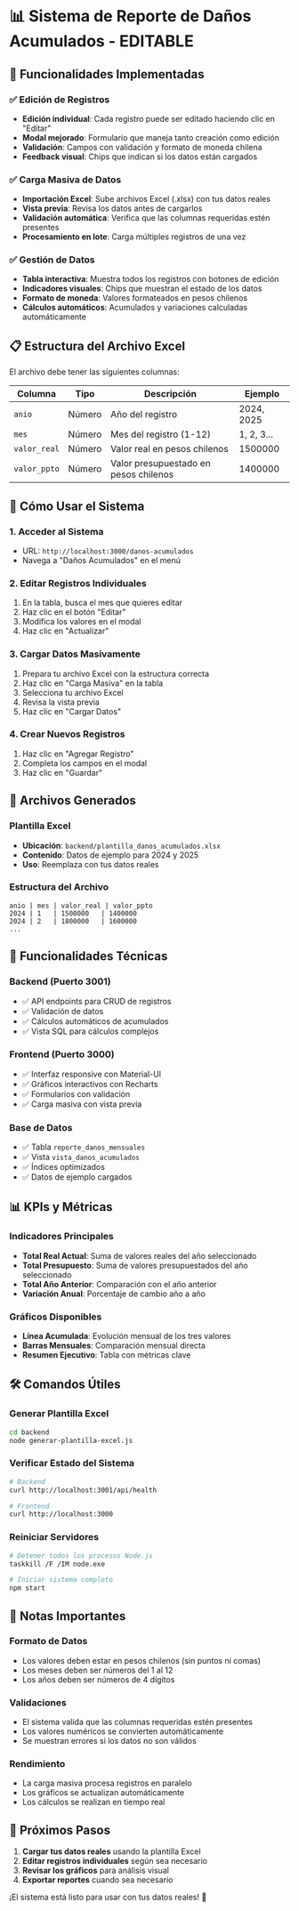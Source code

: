 # 📊 Sistema de Reporte de Daños Acumulados - EDITABLE

## 🎯 Funcionalidades Implementadas

### ✅ **Edición de Registros**
- **Edición individual**: Cada registro puede ser editado haciendo clic en "Editar"
- **Modal mejorado**: Formulario que maneja tanto creación como edición
- **Validación**: Campos con validación y formato de moneda chilena
- **Feedback visual**: Chips que indican si los datos están cargados

### ✅ **Carga Masiva de Datos**
- **Importación Excel**: Sube archivos Excel (.xlsx) con tus datos reales
- **Vista previa**: Revisa los datos antes de cargarlos
- **Validación automática**: Verifica que las columnas requeridas estén presentes
- **Procesamiento en lote**: Carga múltiples registros de una vez

### ✅ **Gestión de Datos**
- **Tabla interactiva**: Muestra todos los registros con botones de edición
- **Indicadores visuales**: Chips que muestran el estado de los datos
- **Formato de moneda**: Valores formateados en pesos chilenos
- **Cálculos automáticos**: Acumulados y variaciones calculadas automáticamente

## 📋 Estructura del Archivo Excel

El archivo debe tener las siguientes columnas:

| Columna | Tipo | Descripción | Ejemplo |
|---------|------|-------------|---------|
| `anio` | Número | Año del registro | 2024, 2025 |
| `mes` | Número | Mes del registro (1-12) | 1, 2, 3... |
| `valor_real` | Número | Valor real en pesos chilenos | 1500000 |
| `valor_ppto` | Número | Valor presupuestado en pesos chilenos | 1400000 |

## 🚀 Cómo Usar el Sistema

### 1. **Acceder al Sistema**
- URL: `http://localhost:3000/danos-acumulados`
- Navega a "Daños Acumulados" en el menú

### 2. **Editar Registros Individuales**
1. En la tabla, busca el mes que quieres editar
2. Haz clic en el botón "Editar"
3. Modifica los valores en el modal
4. Haz clic en "Actualizar"

### 3. **Cargar Datos Masivamente**
1. Prepara tu archivo Excel con la estructura correcta
2. Haz clic en "Carga Masiva" en la tabla
3. Selecciona tu archivo Excel
4. Revisa la vista previa
5. Haz clic en "Cargar Datos"

### 4. **Crear Nuevos Registros**
1. Haz clic en "Agregar Registro"
2. Completa los campos en el modal
3. Haz clic en "Guardar"

## 📁 Archivos Generados

### **Plantilla Excel**
- **Ubicación**: `backend/plantilla_danos_acumulados.xlsx`
- **Contenido**: Datos de ejemplo para 2024 y 2025
- **Uso**: Reemplaza con tus datos reales

### **Estructura del Archivo**
```excel
anio | mes | valor_real | valor_ppto
2024 | 1   | 1500000   | 1400000
2024 | 2   | 1800000   | 1600000
...
```

## 🔧 Funcionalidades Técnicas

### **Backend (Puerto 3001)**
- ✅ API endpoints para CRUD de registros
- ✅ Validación de datos
- ✅ Cálculos automáticos de acumulados
- ✅ Vista SQL para cálculos complejos

### **Frontend (Puerto 3000)**
- ✅ Interfaz responsive con Material-UI
- ✅ Gráficos interactivos con Recharts
- ✅ Formularios con validación
- ✅ Carga masiva con vista previa

### **Base de Datos**
- ✅ Tabla `reporte_danos_mensuales`
- ✅ Vista `vista_danos_acumulados`
- ✅ Índices optimizados
- ✅ Datos de ejemplo cargados

## 📊 KPIs y Métricas

### **Indicadores Principales**
- **Total Real Actual**: Suma de valores reales del año seleccionado
- **Total Presupuesto**: Suma de valores presupuestados del año seleccionado
- **Total Año Anterior**: Comparación con el año anterior
- **Variación Anual**: Porcentaje de cambio año a año

### **Gráficos Disponibles**
- **Línea Acumulada**: Evolución mensual de los tres valores
- **Barras Mensuales**: Comparación mensual directa
- **Resumen Ejecutivo**: Tabla con métricas clave

## 🛠️ Comandos Útiles

### **Generar Plantilla Excel**
```bash
cd backend
node generar-plantilla-excel.js
```

### **Verificar Estado del Sistema**
```bash
# Backend
curl http://localhost:3001/api/health

# Frontend
curl http://localhost:3000
```

### **Reiniciar Servidores**
```bash
# Detener todos los procesos Node.js
taskkill /F /IM node.exe

# Iniciar sistema completo
npm start
```

## 📝 Notas Importantes

### **Formato de Datos**
- Los valores deben estar en pesos chilenos (sin puntos ni comas)
- Los meses deben ser números del 1 al 12
- Los años deben ser números de 4 dígitos

### **Validaciones**
- El sistema valida que las columnas requeridas estén presentes
- Los valores numéricos se convierten automáticamente
- Se muestran errores si los datos no son válidos

### **Rendimiento**
- La carga masiva procesa registros en paralelo
- Los gráficos se actualizan automáticamente
- Los cálculos se realizan en tiempo real

## 🎯 Próximos Pasos

1. **Cargar tus datos reales** usando la plantilla Excel
2. **Editar registros individuales** según sea necesario
3. **Revisar los gráficos** para análisis visual
4. **Exportar reportes** cuando sea necesario

¡El sistema está listo para usar con tus datos reales! 🚀 